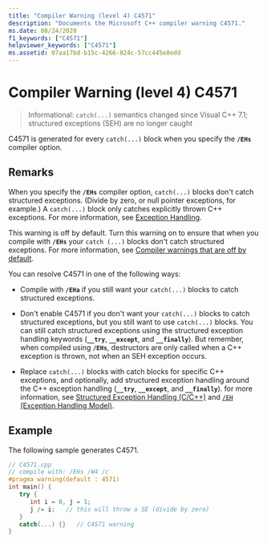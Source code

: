 ```yaml
---
title: "Compiler Warning (level 4) C4571"
description: "Documents the Microsoft C++ compiler warning C4571."
ms.date: 08/24/2020
f1_keywords: ["C4571"]
helpviewer_keywords: ["C4571"]
ms.assetid: 07aa17bd-b15c-4266-824c-57cc445e8edd
---
```

# Compiler Warning (level 4) C4571

> Informational: `catch(...)` semantics changed since Visual C++ 7.1; structured exceptions (SEH) are no longer caught

C4571 is generated for every `catch(...)` block when you specify the **`/EHs`** compiler option.

## Remarks

When you specify the **`/EHs`** compiler option, `catch(...)` blocks don't catch structured exceptions. (Divide by zero, or null pointer exceptions, for example.) A `catch(...)` block only catches explicitly thrown C++ exceptions. For more information, see [Exception Handling](../../cpp/exception-handling-in-visual-cpp.md).

This warning is off by default.  Turn this warning on to ensure that when you compile with **`/EHs`** your `catch (...)` blocks don't catch structured exceptions. For more information, see [Compiler warnings that are off by default](../../preprocessor/compiler-warnings-that-are-off-by-default.md).

You can resolve C4571 in one of the following ways:

- Compile with **`/EHa`** if you still want your `catch(...)` blocks to catch structured exceptions.

- Don't enable C4571 if you don't want your `catch(...)` blocks to catch structured exceptions, but you still want to use `catch(...)` blocks.  You can still catch structured exceptions using the structured exception handling keywords (**`__try`**, **`__except`**, and **`__finally`**).  But remember, when compiled using **`/EHs`**, destructors are only called when a C++ exception is thrown, not when an SEH exception occurs.

- Replace `catch(...)` blocks with catch blocks for specific C++ exceptions, and optionally, add structured exception handling around the C++ exception handling (**`__try`**, **`__except`**, and **`__finally`**).   for more information, see [Structured Exception Handling (C/C++)](../../cpp/structured-exception-handling-c-cpp.md) and [`/EH` (Exception Handling Model)](../../build/reference/eh-exception-handling-model.md).

## Example

The following sample generates C4571.

```cpp
// C4571.cpp
// compile with: /EHs /W4 /c
#pragma warning(default : 4571)
int main() {
   try {
      int i = 0, j = 1;
      j /= i;   // this will throw a SE (divide by zero)
   }
   catch(...) {}   // C4571 warning
}
```
